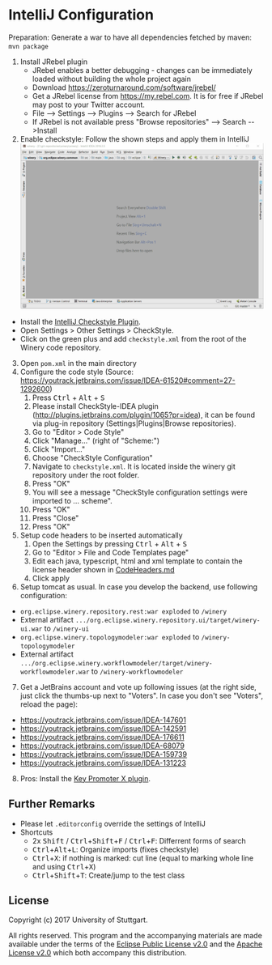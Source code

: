# IntelliJ Configuration

Preparation: Generate a war to have all dependencies fetched by maven: `mvn package`

1. Install JRebel plugin
    - JRebel enables a better debugging - changes can be immediately loaded without building the whole project again
    - Download https://zeroturnaround.com/software/jrebel/
    - Get a JRebel license from <https://my.rebel.com>.
      It is for free if JRebel may post to your Twitter account.
    - File --> Settings --> Plugins --> Search for JRebel
    - If JRebel is not available press "Browse repositories" --> Search -->Install
2. Enable checkstyle: Follow the shown steps and apply them in IntelliJ
  ![Enable CheckStyle in IntelliJ](activate-checkstyle.gif)
  - Install the [IntelliJ Checkstyle Plugin](https://plugins.jetbrains.com/plugin/1065-checkstyle-idea).
  - Open Settings > Other Settings > CheckStyle.
  - Click on the green plus and add `checkstyle.xml` from the root of the Winery code repository.
3. Open `pom.xml` in the main directory
4. Configure the code style (Source: https://youtrack.jetbrains.com/issue/IDEA-61520#comment=27-1292600)
    1. Press <kbd>Ctrl</kbd> + <kbd>Alt</kbd> + <kbd>S</kbd>
    2. Please install CheckStyle-IDEA plugin (http://plugins.jetbrains.com/plugin/1065?pr=idea), it can be found via plug-in repository (Settings|Plugins|Browse repositories).
    3. Go to "Editor > Code Style"
    3. Click "Manage..." (right of "Scheme:")
    4. Click "Import..."
    4. Choose "CheckStyle Configuration"
    5. Navigate to  `checkstyle.xml`. It is located inside the winery git repository under the root folder.
    6. Press "OK"
    6. You will see a message "CheckStyle configuration settings were imported to ... scheme".
    7. Press "OK"
    8. Press "Close"
    9. Press "OK"
5. Setup code headers to be inserted automatically
    1. Open the Settings by pressing <kbd>Ctrl</kbd> + <kbd>Alt</kbd> + <kbd>S</kbd>
    2. Go to "Editor > File and Code Templates page"
    3. Edit each java, typescript, html and xml template to contain the license header shown in [CodeHeaders.md](../../CodeHeaders.md)
    4. Click apply
6. Setup tomcat as usual. In case you develop the backend, use following configuration:
  - `org.eclipse.winery.repository.rest:war exploded` to `/winery`
  - External artifact `.../org.eclipse.winery.repository.ui/target/winery-ui.war` to `/winery-ui`
  - `org.eclipse.winery.topologymodeler:war exploded` to `/winery-topologymodeler`
  - External artifact `.../org.eclipse.winery.workflowmodeler/target/winery-workflowmodeler.war` to `/winery-workflowmodeler`
7. Get a JetBrains account and vote up following issues (at the right side, just click the thumbs-up next to "Voters". In case you don't see "Voters", reload the page):
  - <https://youtrack.jetbrains.com/issue/IDEA-147601>
  - <https://youtrack.jetbrains.com/issue/IDEA-142591>
  - <https://youtrack.jetbrains.com/issue/IDEA-176611>
  - <https://youtrack.jetbrains.com/issue/IDEA-68079>
  - <https://youtrack.jetbrains.com/issue/IDEA-159739>
  - <https://youtrack.jetbrains.com/issue/IDEA-131223>
8. Pros: Install the [Key Promoter X plugin](https://plugins.jetbrains.com/plugin/9792-key-promoter-x).


## Further Remarks

* Please let `.editorconfig` override the settings of IntelliJ
* Shortcuts
  - 2x <kbd>Shift</kbd> / <kbd>Ctrl</kbd>+<kbd>Shift</kbd>+<kbd>F</kbd> / <kbd>Ctrl</kbd>+<kbd>F</kbd>: Differrent forms of search
  - <kbd>Ctrl</kbd>+<kbd>Alt</kbd>+<kbd>L</kbd>: Organize imports (fixes checkstyle)
  - <kbd>Ctrl</kbd>+<kbd>X</kbd>: if nothing is marked: cut line (equal to marking whole line and using <kbd>Ctrl</kbd>+<kbd>X</kbd>)
  - <kbd>Ctrl</kbd>+<kbd>Shift</kbd>+<kbd>T</kbd>: Create/jump to the test class

## License

Copyright (c) 2017 University of Stuttgart.

All rights reserved. This program and the accompanying materials
are made available under the terms of the [Eclipse Public License v2.0]
and the [Apache License v2.0] which both accompany this distribution.

  [Apache License v2.0]: http://www.apache.org/licenses/LICENSE-2.0.html
  [Eclipse Public License v2.0]: http://www.eclipse.org/legal/epl-v20.html

